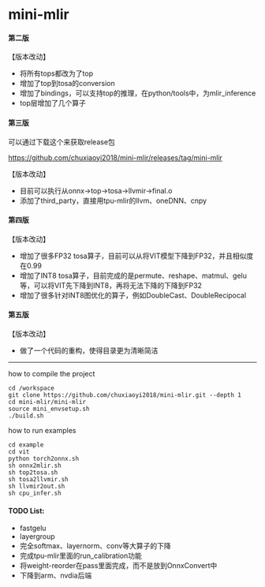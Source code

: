 # mini-mlir

#### 第二版

【版本改动】
* 将所有tops都改为了top
* 增加了top到tosa的conversion
* 增加了bindings，可以支持top的推理，在python/tools中，为mlir_inference
* top层增加了几个算子


#### 第三版

可以通过下载这个来获取release包

https://github.com/chuxiaoyi2018/mini-mlir/releases/tag/mini-mlir

【版本改动】
* 目前可以执行从onnx->top->tosa->llvmir->final.o
* 添加了third_party，直接用tpu-mlir的llvm、oneDNN、cnpy


#### 第四版


【版本改动】
* 增加了很多FP32 tosa算子，目前可以从将VIT模型下降到FP32，并且相似度在0.99
* 增加了INT8 tosa算子，目前完成的是permute、reshape、matmul、gelu等，可以将VIT先下降到INT8，再将无法下降的下降到FP32
* 增加了很多针对INT8图优化的算子，例如DoubleCast、DoubleRecipocal

#### 第五版


【版本改动】
* 做了一个代码的重构，使得目录更为清晰简洁

------------------------------


how to compile the project
```
cd /workspace
git clone https://github.com/chuxiaoyi2018/mini-mlir.git --depth 1
cd mini-mlir/mini-mlir
source mini_envsetup.sh
./build.sh
```

how to run examples
```
cd example
cd vit
python torch2onnx.sh
sh onnx2mlir.sh
sh top2tosa.sh
sh tosa2llvmir.sh
sh llvmir2out.sh
sh cpu_infer.sh
```


#### TODO List:
* fastgelu
* layergroup
* 完全softmax、layernorm、conv等大算子的下降
* 完成tpu-mlir里面的run\_calibration功能
* 将weight-reorder在pass里面完成，而不是放到OnnxConvert中
* 下降到arm、nvdia后端
